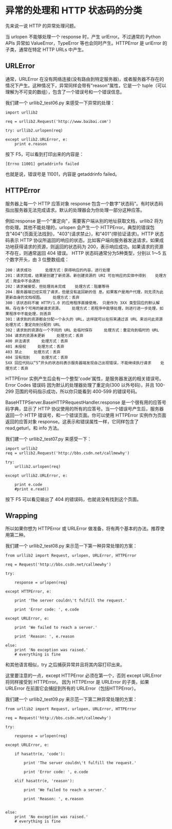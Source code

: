 # 异常的处理和 HTTP 状态码的分类
  
先来说一说 HTTP 的异常处理问题。  

当 urlopen 不能够处理一个 response 时，产生 urlError。不过通常的 Python APIs 异常如 ValueError，TypeError 等也会同时产生。HTTPError 是 urlError 的子类，通常在特定 HTTP URLs 中产生。
 
## URLError

通常，URLError 在没有网络连接(没有路由到特定服务器)，或者服务器不存在的情况下产生。这种情况下，异常同样会带有"reason"属性，它是一个 tuple（可以理解为不可变的数组），包含了一个错误号和一个错误信息。

我们建一个 urllib2_test06.py 来感受一下异常的处理：

```
import urllib2  
  
req = urllib2.Request('http://www.baibai.com')  
  
try: urllib2.urlopen(req)  
  
except urllib2.URLError, e:    
    print e.reason  
```

按下 F5，可以看到打印出来的内容是：

```
[Errno 11001] getaddrinfo failed
```

也就是说，错误号是 11001，内容是 getaddrinfo failed。

## HTTPError

服务器上每一个 HTTP 应答对象 response 包含一个数字"状态码"。有时状态码指出服务器无法完成请求。默认的处理器会为你处理一部分这种应答。

例如:response 是一个"重定向"，需要客户端从别的地址获取文档，urllib2 将为你处理。其他不能处理的，urlopen 会产生一个 HTTPError。典型的错误包含"404"(页面无法找到)，"403"(请求禁止)，和"401"(带验证请求)。HTTP 状态码表示 HTTP 协议所返回的响应的状态。比如客户端向服务器发送请求，如果成功地获得请求的资源，则返回的状态码为 200，表示响应成功。如果请求的资源不存在，则通常返回 404 错误。 HTTP 状态码通常分为5种类型，分别以 1～5 五个数字开头，由 3 位整数组成：

```
200：请求成功      处理方式：获得响应的内容，进行处理   
201：请求完成，结果是创建了新资源。新创建资源的 URI 可在响应的实体中得到    处理方式：爬虫中不会遇到   
202：请求被接受，但处理尚未完成    处理方式：阻塞等待   
204：服务器端已经实现了请求，但是没有返回新的信 息。如果客户是用户代理，则无须为此更新自身的文档视图。    处理方式：丢弃  
300：该状态码不被 HTTP/1.0 的应用程序直接使用， 只是作为 3XX 类型回应的默认解释。存在多个可用的被请求资源。    处理方式：若程序中能够处理，则进行进一步处理，如果程序中不能处理，则丢弃  
301：请求到的资源都会分配一个永久的 URL，这样就可以在将来通过该 URL 来访问此资源    处理方式：重定向到分配的 URL    
302：请求到的资源在一个不同的 URL 处临时保存     处理方式：重定向到临时的 URL   
304 请求的资源未更新     处理方式：丢弃   
400 非法请求     处理方式：丢弃   
401 未授权     处理方式：丢弃   
403 禁止     处理方式：丢弃   
404 没有找到     处理方式：丢弃   
5XX 回应代码以“5”开头的状态码表示服务器端发现自己出现错误，不能继续执行请求    处理方式：丢弃  
```

HTTPError 实例产生后会有一个整型'code'属性，是服务器发送的相关错误号。Error Codes 错误码
因为默认的处理器处理了重定向(300 以外号码)，并且 100-299 范围的号码指示成功，所以你只能看到 400-599 的错误号码。

BaseHTTPServer.BaseHTTPRequestHandler.response 是一个很有用的应答号码字典，显示了 HTTP 协议使用的所有的应答号。当一个错误号产生后，服务器返回一个 HTTP 错误号，和一个错误页面。你可以使用 HTTPError 实例作为页面返回的应答对象 response。这表示和错误属性一样，它同样包含了 read,geturl，和 info 方法。

我们建一个 urllib2_test07.py 来感受一下：

```
import urllib2  
req = urllib2.Request('http://bbs.csdn.net/callmewhy')  
  
try:  
    urllib2.urlopen(req)  
  
except urllib2.URLError, e:  
  
    print e.code  
    #print e.read()  
```

按下 F5 可以看见输出了 404 的错误码，也就说没有找到这个页面。


## Wrapping

所以如果你想为 HTTPError 或 URLError 做准备，将有两个基本的办法。推荐使用第二种。

我们建一个 urllib2_test08.py 来示范一下第一种异常处理的方案：

```
from urllib2 import Request, urlopen, URLError, HTTPError  
  
req = Request('http://bbs.csdn.net/callmewhy')  
  
try:  
  
    response = urlopen(req)  
  
except HTTPError, e:  
  
    print 'The server couldn\'t fulfill the request.'  
  
    print 'Error code: ', e.code  
  
except URLError, e:  
  
    print 'We failed to reach a server.'  
  
    print 'Reason: ', e.reason  
  
else:  
    print 'No exception was raised.'  
    # everything is fine  
```

和其他语言相似，try 之后捕获异常并且将其内容打印出来。

这里要注意的一点，except HTTPError 必须在第一个，否则 except URLError 将同样接受到 HTTPError。
因为 HTTPError 是 URLError 的子类，如果 URLError 在前面它会捕捉到所有的 URLError（包括HTTPError）。

我们建一个 urllib2_test09.py 来示范一下第二种异常处理的方案：

```
from urllib2 import Request, urlopen, URLError, HTTPError  
  
req = Request('http://bbs.csdn.net/callmewhy')  
    
try:    
    
    response = urlopen(req)    
    
except URLError, e:    
  
    if hasattr(e, 'code'):    
    
        print 'The server couldn\'t fulfill the request.'    
    
        print 'Error code: ', e.code    
  
    elif hasattr(e, 'reason'):    
    
        print 'We failed to reach a server.'    
    
        print 'Reason: ', e.reason    
    
    
else:    
    print 'No exception was raised.'    
    # everything is fine    
```

